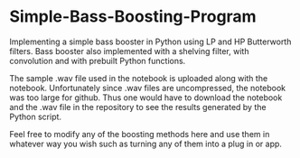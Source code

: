 # Simple-Bass-Boosting-Program
Implementing a simple bass booster in Python using LP and HP Butterworth filters. 
Bass booster also implemented with a shelving filter, with convolution and with prebuilt Python functions. 

The sample .wav file used in the notebook is uploaded along with the notebook. Unfortunately since .wav files are uncompressed, the notebook was too large for github. Thus one would have to download the notebook and the .wav file in the repository to see the results generated by the Python script. 

Feel free to modify any of the boosting methods here and use them in whatever way you wish such as turning any of them into a plug in or app. 
